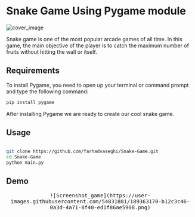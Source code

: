 
# Snake Game Using Pygame module
![cover_image](https://user-images.githubusercontent.com/54831801/189363633-e9bfc6ec-bbea-480d-b2f7-5337e445ee2c.png)

Snake game is one of the most popular arcade games of all time. In this game, the main objective of the player is to catch the maximum number of fruits without hitting the wall or itself.
## Requirements  
To install Pygame, you need to open up your terminal or command prompt and type the following command:
```bash
pip install pygame
```
After installing Pygame we are ready to create our cool snake game.
## Usage
```bash

git clone https://github.com/farhadvaseghi/Snake-Game.git
cd Snake-Game
python main.py
```
## Demo
<p align="center">
 <kbd>
   ![Screenshot_game](https://user-images.githubusercontent.com/54831801/189363170-b12c3c46-0a3d-4a71-8f40-ed1f86ae5908.png)
</kbd>
</p>
